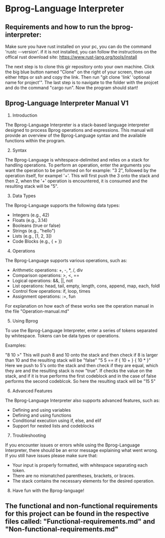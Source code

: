 # Bprog-Language Interpreter

## Requirements and how to run the bprog-interpreter:
Make sure you have rust installed on your pc, you can do the command 'rustc --version'. if it is not installed, you can follow the instructions on the offical rust download site: https://www.rust-lang.org/tools/install

The next step is to clone this gir repository onto your own machine. Click the big blue button named "Clone" on the right of your screen, then use either https or ssh and copy the link. Then run "git clone 'link' 'optional name for project'". The last step is to navigate to the folder with the projcet and do the command "cargo run". Now the program should start!

## Bprog-Language Interpreter Manual V1

1. Introduction

The Bprog-Language Interpreter is a stack-based language interpreter designed to process Bprog operations and expressions. This manual will provide an overview of the Bprog-Language syntax and the available functions within the program.

2. Syntax

The Bprog-Language is whitespace-delimited and relies on a stack for handling operations. To perform an operation, enter the arguments you want the operation to be performed on for example: "3 2", followed by the operation itself, for exampel '+'. This will first push the 3 onto the stack and then 2, when the '+' operation is encountered, it is consumed and the resulting stack will be "5".

3. Data Types

The Bprog-Language supports the following data types:

- Integers (e.g., 42)
- Floats (e.g., 3.14)
- Booleans (true or false)
- Strings (e.g., "hello")
- Lists (e.g., [1, 2, 3])
- Code Blocks (e.g., { + })

4. Operations

The Bprog-Language supports various operations, such as:

- Arithmetic operations: +, -, *, /, div
- Comparison operations: >, <, ==
- Logical operations: &&, ||, not
- List operations: head, tail, empty, length, cons, append, map, each, foldl
- Control flow operations: if, loop, times
- Assignment operations: :=, fun 

For explanation on how each of these works see the operation manual in the file "Operation-manual.md"

5. Using Bprog

To use the Bprog-Language Interpreter, enter a series of tokens separated by whitespace. Tokens can be data types or operations.

Examples:

"8 10 >" This will push 8 and 10 onto the stack and then check if 8 is larger than 10 and the resulting stack will be "false"
"5 5 == if { 10 + } { 10 * }" Here we push to 5's onto the stack and then check if they are equal, which they are and the resulting stack is now "true". If checks the value on the stack, and if it is true performs the first codeblock and in the case of false performs the second codeblcok. So here the resulting stack will be "15 5"

6. Advanced Features

The Bprog-Language Interpreter also supports advanced features, such as:

- Defining and using variables
- Defining and using functions
- Conditional execution using if, else, and elif
- Support for nested lists and codeblocks

7. Troubleshooting

If you encounter issues or errors while using the Bprog-Language Interpreter, there should be an error message explaining what went wrong. If you still have issues please make sure that:

- Your input is properly formatted, with whitespace separating each token.
- There are no mismatched parentheses, brackets, or braces.
- The stack contains the necessary elements for the desired operation.

8. Have fun with the Bprog-language!


## The functional and non-functional requirements for this project can be found in the respective files called: "Functional-requirements.md" and "Non-functional-requirements.md"
